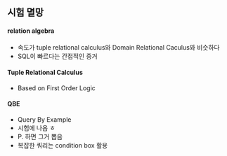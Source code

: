 ## 시험 멸망

#### relation algebra

* 속도가 tuple relational calculus와 Domain Relational Caculus와 비슷하다
* SQL이 빠르다는 간접적인 증거

#### Tuple Relational Calculus

* Based on First Order Logic

#### QBE

* Query By Example
* 시험에 나옴 ㅎ
* P. 하면 그거 뽑음
* 복잡한 쿼리는 condition box 활용